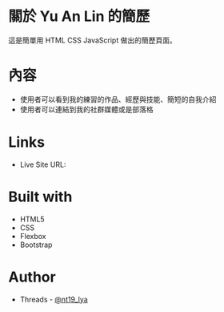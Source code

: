 # 關於 Yu An Lin 的簡歷

這是簡單用 HTML CSS JavaScript 做出的簡歷頁面。

# 內容

- 使用者可以看到我的練習的作品、經歷與技能、簡短的自我介紹
- 使用者可以連結到我的社群媒體或是部落格

# Links

- Live Site URL:

# Built with

- HTML5
- CSS
- Flexbox
- Bootstrap

# Author

- Threads - [@nt19_lya](https://www.threads.net/@nt19_lya)
